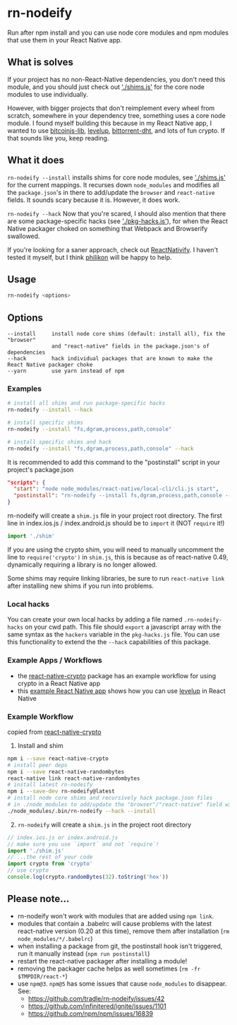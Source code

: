 # rn-nodeify

Run after npm install and you can use node core modules and npm modules that use them in your React Native app.

## What is solves

If your project has no non-React-Native dependencies, you don't need this module, and you should just check out ['./shims.js'](./shims.js) for the core node modules to use individually.

However, with bigger projects that don't reimplement every wheel from scratch, somewhere in your dependency tree, something uses a core node module. I found myself building this because in my React Native app, I wanted to use [bitcoinjs-lib](https://github.com/bitcoinjs/bitcoinjs-lib), [levelup](https://github.com/Level/levelup), [bittorrent-dht](https://github.com/feross/bittorrent-dht), and lots of fun crypto. If that sounds like you, keep reading.

## What it does

`rn-nodeify --install`
installs shims for core node modules, see ['./shims.js'](./shims.js) for the current mappings. It recurses down `node_modules` and modifies all the `package.json`'s in there to add/update the `browser` and `react-native` fields. It sounds scary because it is. However, it does work.

`rn-nodeify --hack`
Now that you're scared, I should also mention that there are some package-specific hacks (see ['./pkg-hacks.js'](./pkg-hacks.js)), for when the React Native packager choked on something that Webpack and Browserify swallowed.

If you're looking for a saner approach, check out [ReactNativify](https://github.com/philikon/ReactNativify). I haven't tested it myself, but I think [philikon](https://github.com/philikon) will be happy to help.

## Usage

```bash
rn-nodeify <options>
```

## Options

```
--install     install node core shims (default: install all), fix the "browser"
              and "react-native" fields in the package.json's of dependencies
--hack        hack individual packages that are known to make the React Native packager choke
--yarn        use yarn instead of npm
```

### Examples

```bash
# install all shims and run package-specific hacks
rn-nodeify --install --hack
```

```bash
# install specific shims
rn-nodeify --install "fs,dgram,process,path,console"
```

```bash
# install specific shims and hack
rn-nodeify --install "fs,dgram,process,path,console" --hack
```

It is recommended to add this command to the "postinstall" script in your project's package.json

```json
"scripts": {
  "start": "node node_modules/react-native/local-cli/cli.js start",
  "postinstall": "rn-nodeify --install fs,dgram,process,path,console --hack"
}
```

rn-nodeify will create a `shim.js` file in your project root directory. The first line in index.ios.js / index.android.js should be to `import` it (NOT `require` it!)

```js
import './shim'
```

If you are using the crypto shim, you will need to manually uncomment the line to `require('crypto')` in `shim.js`, this is because as of react-native 0.49, dynamically requiring a library is no longer allowed.

Some shims may require linking libraries, be sure to run `react-native link` after installing new shims if you run into problems.

### Local hacks

You can create your own local hacks by adding a file named `.rn-nodeify-hacks` on your cwd path. This file should `export` a javascript array with the same syntax as the `hackers` variable in the `pkg-hacks.js` file. You can use this functionality to extend the the `--hack` capabilities of this package.

### Example Apps / Workflows

* the [react-native-crypto](https://github.com/tradle/react-native-crypto) package has an example workflow for using crypto in a React Native app
* this [example React Native app](https://github.com/mvayngrib/adexample) shows how you can use [levelup](https://github.com/Level/levelup) in React Native

### Example Workflow

copied from [react-native-crypto](https://github.com/tradle/react-native-crypto)

1. Install and shim
  ```sh
  npm i --save react-native-crypto
  # install peer deps
  npm i --save react-native-randombytes
  react-native link react-native-randombytes
  # install latest rn-nodeify
  npm i --save-dev rn-nodeify@latest
  # install node core shims and recursively hack package.json files
  # in ./node_modules to add/update the "browser"/"react-native" field with relevant mappings
  ./node_modules/.bin/rn-nodeify --hack --install
  ```

2. `rn-nodeify` will create a `shim.js` in the project root directory
  ```js
  // index.ios.js or index.android.js
  // make sure you use `import` and not `require`!
  import './shim.js'
  // ...the rest of your code
  import crypto from 'crypto'
  // use crypto
  console.log(crypto.randomBytes(32).toString('hex'))
  ```

## Please note...

- rn-nodeify won't work with modules that are added using `npm link`.
- modules that contain a .babelrc will cause problems with the latest react-native version (0.20 at this time), remove them after installation (`rm node_modules/*/.babelrc`)
- when installing a package from git, the postinstall hook isn't triggered, run it manually instead (`npm run postinstall`)
- restart the react-native packager after installing a module!
- removing the packager cache helps as well sometimes (`rm -fr $TMPDIR/react-*`)
- use `npm@3`. `npm@5` has some issues that cause `node_modules` to disappear. See:
  - https://github.com/tradle/rn-nodeify/issues/42
  - https://github.com/infinitered/ignite/issues/1101
  - https://github.com/npm/npm/issues/16839
